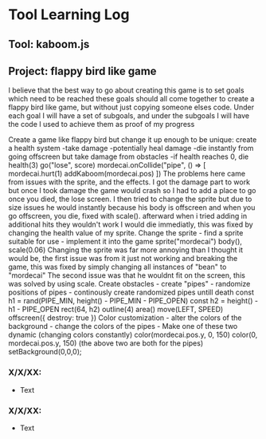 # Tool Learning Log

## Tool: **kaboom.js**

## Project: **flappy bird like game**

I believe that the best way to go about creating this game is to set goals which need to be reached these goals should all come together to create a flappy bird like game, but without just copying someone elses code.
Under each goal I will have a set of subgoals, and under the subgoals I will have the code I used to achieve them as proof of my progress

Create a game like flappy bird but change it up enough to be unique:
    create a health system
       -take damage
       -potentially heal damage
       -die instantly from going offscreen but take damage from obstacles
       -if health reaches 0, die
            health(3)
            go("lose", score)
            mordecai.onCollide("pipe", () => [
		    mordecai.hurt(1)
		    addKaboom(mordecai.pos)
	        ])
The problems here came from issues with the sprite, and the effects. I got the damage part to work but once I took damage the game would crash so I had to add a place to go once you died, the lose screen. I then tried to change the sprite but due to size issues he would instantly because his body is offscreen and when you go offscreen, you die, fixed with scale(). afterward when i tried adding in additional hits they wouldn't work I would die immediatly, this was fixed by changing the health value of my sprite.
    Change the sprite
       - find a sprite suitable for use
       - implement it into the game
            sprite("mordecai")
            body(),
		    scale(0.06)
Changing the sprite was far more annoying than I thought it would be, the first issue was from it just not working and breaking the game, this was fixed by simply changing all instances of "bean" to "mordecai" The second issue was that he wouldnt fit on the screen, this was solved by using scale.
    Create obstacles
       - create "pipes"
       - randomize positions of pipes
       - continously create randomized pipes untill death
            const h1 = rand(PIPE_MIN, height() - PIPE_MIN - PIPE_OPEN)
		    const h2 = height() - h1 - PIPE_OPEN
            rect(64, h2)
            outline(4)
			area()
			move(LEFT, SPEED)
			offscreen({ destroy: true })
    Color customization
       - alter the colors of the background
       - change the colors of the pipes
       - Make one of these two dynamic (changing colors constantly)
            color(mordecai.pos.y, 0, 150)
            color(0, mordecai.pos.y, 150)
            (the above two are both for the pipes)
            setBackground(0,0,0);


### X/X/XX:
* Text

### X/X/XX:
* Text


<!--
* Links you used today (websites, videos, etc)
* Things you tried, progress you made, etc
* Challenges, a-ha moments, etc
* Questions you still have
* What you're going to try next
-->
